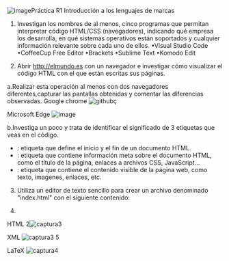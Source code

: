 ![image](https://github.com/DW1A/PatriciaMaisincho/assets/145560659/229c41df-a62b-4753-a955-ad84f1ddf1e1)Práctica R1 
Introducción a los lenguajes de marcas
1.	Investigan los nombres de al menos, cinco programas que permitan interpretar código HTML/CSS (navegadores), indicando qué empresa los desarrolla, en qué sistemas operativos están soportados y cualquier información relevante sobre cada uno de ellos.
•Visual Studio Code
•CoffeeCup Free Editor
•Brackets
•Sublime Text
•Komodo Edit

2. Abrir http://elmundo.es con un navegador e investigar cómo visualizar el código HTML con el que están escritas sus páginas.

a.Realizar esta operación al menos con dos navegadores diferentes,capturar las pantallas obtenidas y comentar las diferencias observadas.
Google chrome
![githubç](https://github.com/DW1A/PatriciaMaisincho/assets/145560659/a1ca6fc4-589a-44fa-a59a-e0ba0213320a)

Microsoft Edge
![image](https://github.com/DW1A/PatriciaMaisincho/assets/145560659/9612bf7e-b6c2-477f-ae9e-2f67d3642118)

b.Investiga un poco y trata de identificar el significado de 3 etiquetas que veas en el código.
- <html>: etiqueta que define el inicio y el fin de un documento HTML.
- <head>: etiqueta que contiene información meta sobre el documento HTML, como el título de la página, enlaces a archivos CSS, JavaScript...
- <cuerpo>: etiqueta que contiene el contenido visible de la página web, como texto, imagenes, enlaces, etc.

3. Utiliza un editor de texto sencillo para crear un archivo denominado "index.html" con el siguiente contenido:

4.	 

HTML 
2![captura3](https://github.com/DW1A/jorgedominguez/assets/145561025/b8fc2159-cf2d-45dd-8a4b-065ed9226797)


XML
![captura3 5](https://github.com/DW1A/jorgedominguez/assets/145561025/666098ff-5c19-42ac-a171-36753ef74481)


LaTeX
![captura4](https://github.com/DW1A/jorgedominguez/assets/145561025/f5cc09e4-1b2a-4ebc-8c5f-c76b8702ad0b)
